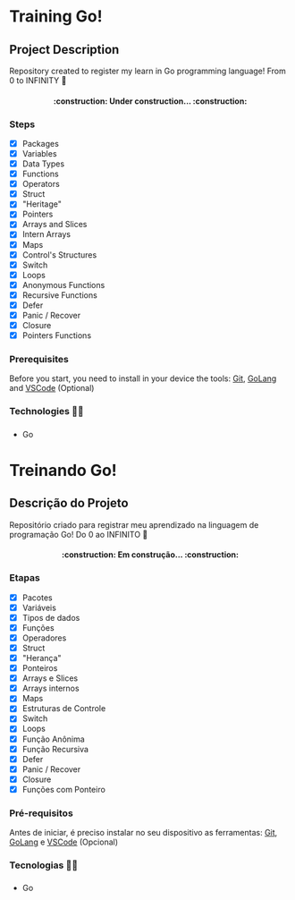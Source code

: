 # Training Go!
## Project Description

Repository created to register my learn in Go programming language! From 0 to INFINITY :rocket:

<h4 align="center">
    :construction:  Under construction...  :construction:
</h4>

### Steps

- [x] Packages
- [x] Variables
- [x] Data Types
- [x] Functions
- [x] Operators
- [x] Struct
- [x] "Heritage"
- [x] Pointers
- [x] Arrays and Slices
- [x] Intern Arrays
- [x] Maps
- [x] Control's Structures
- [x] Switch
- [x] Loops
- [x] Anonymous Functions
- [x] Recursive Functions
- [x] Defer
- [x] Panic / Recover
- [x] Closure
- [x] Pointers Functions

### Prerequisites

Before you start, you need to install in your device the tools:
[Git](https://git-scm.com),
[GoLang](https://go.dev/) and
[VSCode](https://code.visualstudio.com/) (Optional)

### Technologies :hammer::wrench:

- Go <img width="15px" height="20px" src="https://www.clipartmax.com/png/full/163-1635688_learn-golang-in-your-own-sandbox-golang-gopher.png"/>

# Treinando Go!
## Descrição do Projeto

Repositório criado para registrar meu aprendizado na linguagem de programação Go! Do 0 ao INFINITO :rocket:

<h4 align="center">
    :construction:  Em construção...  :construction:
</h4>

### Etapas

- [x] Pacotes
- [x] Variáveis
- [x] Tipos de dados
- [x] Funções
- [x] Operadores
- [x] Struct
- [x] "Herança"
- [x] Ponteiros
- [x] Arrays e Slices
- [x] Arrays internos
- [x] Maps
- [x] Estruturas de Controle
- [x] Switch
- [x] Loops
- [x] Função Anônima
- [x] Função Recursiva
- [x] Defer
- [x] Panic / Recover
- [x] Closure
- [x] Funções com Ponteiro

### Pré-requisitos
Antes de iniciar, é preciso instalar no seu dispositivo as ferramentas:
[Git](https://git-scm.com),
[GoLang](https://go.dev/) e 
[VSCode](https://code.visualstudio.com/) (Opcional)

### Tecnologias :hammer::wrench:

- Go <img width="15px" height="20px" src="https://www.clipartmax.com/png/full/163-1635688_learn-golang-in-your-own-sandbox-golang-gopher.png"/>